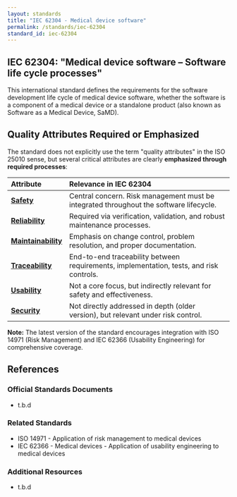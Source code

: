 ```yaml
---
layout: standards
title: "IEC 62304 - Medical device software"
permalink: /standards/iec-62304
standard_id: iec-62304
---
```


## IEC 62304: "Medical device software – Software life cycle processes"

This international standard defines the requirements for the software development life cycle of medical device software, whether the software is a component of a medical device or a standalone product (also known as Software as a Medical Device, SaMD).

## Quality Attributes Required or Emphasized

The standard does not explicitly use the term "quality attributes" in the ISO 25010 sense, but several critical attributes are clearly **emphasized through required processes**:

| Attribute | Relevance in IEC 62304 |
|:--- |:--- |
| **[Safety](qualities/safety)** | Central concern. Risk management must be integrated throughout the software lifecycle. |
| **[Reliability](qualities/reliability)** | Required via verification, validation, and robust maintenance processes. |
| **[Maintainability](qualities/maintainability)** | Emphasis on change control, problem resolution, and proper documentation. |
| **[Traceability](qualities/traceability)** | End-to-end traceability between requirements, implementation, tests, and risk controls. |
| **[Usability](qualities/usability)** | Not a core focus, but indirectly relevant for safety and effectiveness. |
| **[Security](qualities/security)** | Not directly addressed in depth (older version), but relevant under risk control. |

**Note:** The latest version of the standard encourages integration with ISO 14971 (Risk Management) and IEC 62366 (Usability Engineering) for comprehensive coverage.

## References

### Official Standards Documents
- t.b.d

### Related Standards
- ISO 14971 - Application of risk management to medical devices
- IEC 62366 - Medical devices - Application of usability engineering to medical devices

### Additional Resources
- t.b.d